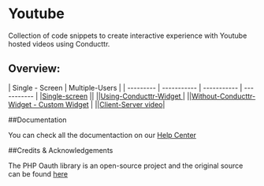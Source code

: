 Youtube
========

Collection of code snippets to create interactive experience with Youtube hosted videos using Conducttr.


## Overview:
| Single - Screen | Multiple-Users |
| --------- | ----------- | ----------- | ----------- |
|[Single-screen](https://github.com/Conducttr/SkunkWrx/tree/master/video/Youtube/Single-Screen) |[]()|
|[]()|[Using-Conducttr-Widget ](https://github.com/Conducttr/SkunkWrx/video/Youtube/Personalized-Video)|
|[]()|[Without-Conducttr-Widget - Custom Widget](https://github.com/Conducttr/SkunkWrx/video/Youtube/Personalized-Video-Custom-Widget ) |
|[]()|[Client-Server video](https://github.com/Conducttr/SkunkWrx/video/Youtube/Client-Server-Video)|


##Documentation

You can check all the documentaction on our [Help Center](https://conducttr.zendesk.com/hc/en-us/sections/200482638-Skunk-WRX)

##Credits & Acknowledgements

The PHP Oauth library is an open-source project and the original source can be found [here](https://code.google.com/p/oauth-php/)
